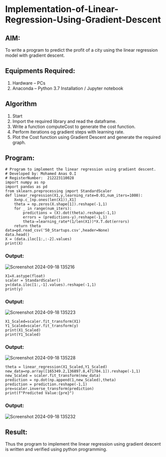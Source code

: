 # Implementation-of-Linear-Regression-Using-Gradient-Descent

## AIM:
To write a program to predict the profit of a city using the linear regression model with gradient descent.

## Equipments Required:
1. Hardware – PCs
2. Anaconda – Python 3.7 Installation / Jupyter notebook

## Algorithm
1. Start
2. Import the required library and read the dataframe.
3. Write a function computeCost to generate the cost function.
4. Perform iterations og gradient steps with learning rate.
5. Plot the Cost function using Gradient Descent and generate the required graph.

## Program:
```
# Program to implement the linear regression using gradient descent.
# Developed by: Mohamed Anas O.I
# RegisterNumber:  212223110028
import numpy as np
import pandas as pd
from sklearn.preprocessing import StandardScaler
def linear_regression(X1,y,learning_rate=0.01,num_iters=1000):
    X=np.c_[np.ones(len(X1)),X1]
    theta = np.zeros(X.shape[1]).reshape(-1,1)
    for _ in range(num_iters):
        predictions = (X).dot(theta).reshape(-1,1)
        errors = (predictions-y).reshape(-1,1)
        theta-=learning_rate*(1/len(X1))*X.T.dot(errors)
    return theta
data=pd.read_csv('50_Startups.csv',header=None)
data.head()
X = (data.iloc[1:,:-2].values)
print(X)
```

### Output:
![Screenshot 2024-09-18 135216](https://github.com/user-attachments/assets/befb6dc7-7442-4e79-9c21-f114f9376c49)

```
X1=X.astype(float)
scaler = StandardScaler()
y=(data.iloc[1:,-1].values).reshape(-1,1)
print(y)
```

### Output:
![Screenshot 2024-09-18 135223](https://github.com/user-attachments/assets/f4fddf32-11d5-4eba-a147-b9574c1d0bf3)

```
X1_Scaled=scaler.fit_transform(X1)
Y1_Scaled=scaler.fit_transform(y)
print(X1_Scaled)
print(Y1_Scaled)
```

### Output:
![Screenshot 2024-09-18 135228](https://github.com/user-attachments/assets/b1ab04ed-8de3-40be-94c1-22fd000dbd9d)

```
theta = linear_regression(X1_Scaled,Y1_Scaled)
new_data=np.array([165349.2,136897.8,471784.1]).reshape(-1,1)
new_Scaled = scaler.fit_transform(new_data)
prediction = np.dot(np.append(1,new_Scaled),theta)
prediction = prediction.reshape(-1,1)
pre=scaler.inverse_transform(prediction)
print(f"Predicted Value:{pre}")
```

### Output:
![Screenshot 2024-09-18 135232](https://github.com/user-attachments/assets/0713d2d2-5f3e-41ad-a406-64e772fca62f)




## Result:
Thus the program to implement the linear regression using gradient descent is written and verified using python programming.
